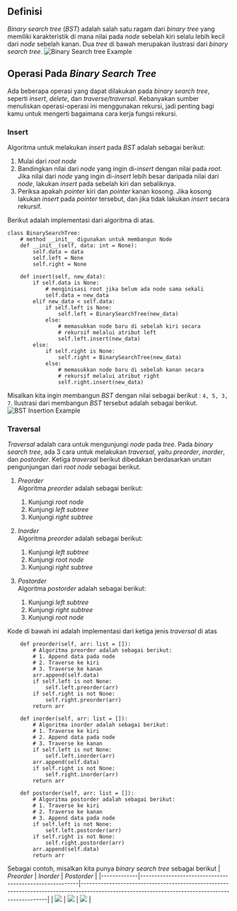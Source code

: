 ## Definisi
*Binary search tree* (*BST*) adalah salah satu ragam dari *binary tree* yang memiliki karakteristik di mana nilai pada *node* sebelah kiri selalu lebih kecil dari *node* sebelah kanan. Dua *tree* di bawah merupakan ilustrasi dari *binary search tree*.
![Binary Search tree Example](img/bst_example.png)

## Operasi Pada *Binary Search Tree*
Ada beberapa operasi yang dapat dilakukan pada *binary search tree*, seperti *insert*, *delete*, dan *traverse/traversal*. Kebanyakan sumber menuliskan operasi-operasi ini menggunakan rekursi, jadi penting bagi kamu untuk mengerti bagaimana cara kerja fungsi rekursi.

### Insert
Algoritma untuk melakukan *insert* pada *BST* adalah sebagai berikut:
1. Mulai dari *root node*
2. Bandingkan nilai dari *node* yang ingin di-*insert* dengan nilai pada *root*. Jika nilai dari *node* yang ingin di-*insert* lebih besar daripada nilai dari *node*, lakukan *insert* pada sebelah kiri dan sebaliknya.
3. Periksa apakah *pointer* kiri dan *pointer* kanan kosong. Jika kosong lakukan *insert* pada *pointer* tersebut, dan jika tidak lakukan *insert* secara rekursif.

Berikut adalah implementasi dari algoritma di atas.
```
class BinarySearchTree:
    # method __init__ digunakan untuk membangun Node
    def __init__(self, data: int = None):
        self.data = data
        self.left = None
        self.right = None

    def insert(self, new_data):
        if self.data is None:
            # menginisasi root jika belum ada node sama sekali
            self.data = new_data
        elif new_data < self.data:
            if self.left is None:
                self.left = BinarySearchTree(new_data)
            else:
                # memasukkan node baru di sebelah kiri secara
                # rekursif melalui atribut left
                self.left.insert(new_data)
        else:
            if self.right is None:
                self.right = BinarySearchTree(new_data)
            else:
                # memasukkan node baru di sebelah kanan secara
                # rekursif melalui atribut right
                self.right.insert(new_data)
```
Misalkan kita ingin membangun *BST* dengan nilai sebagai berikut : `4, 5, 3, 7`. Ilustrasi dari membangun *BST* tersebut adalah sebagai berikut.
![BST Insertion Example](img/bst_insertion.png)

### Traversal
*Traversal* adalah cara untuk mengunjungi *node* pada *tree*. Pada *binary search tree*, ada 3 cara untuk melakukan *traversal*, yaitu *preorder*, *inorder*, dan *postorder*. Ketiga *traversal* berikut dibedakan berdasarkan urutan pengunjungan dari *root node* sebagai berikut.

1. *Preorder*\
Algoritma *preorder* adalah sebagai berikut:
    1. Kunjungi *root node*
    2. Kunjungi *left subtree*
    3. Kunjungi *right subtree*

2. *Inorder*\
Algoritma *preorder* adalah sebagai berikut:
    1. Kunjungi *left subtree*
    2. Kunjungi *root node*
    3. Kunjungi *right subtree*

3. *Postorder*\
Algoritma *postorder* adalah sebagai berikut:
    1. Kunjungi *left subtree*
    2. Kunjungi *right subtree*
    3. Kunjungi *root node*

Kode di bawah ini adalah implementasi dari ketiga jenis *traversal* di atas
```
    def preorder(self, arr: list = []):
        # Algoritma preorder adalah sebagai berikut:
        # 1. Append data pada node
        # 2. Traverse ke kiri
        # 3. Traverse ke kanan
        arr.append(self.data)
        if self.left is not None:
            self.left.preorder(arr)
        if self.right is not None:
            self.right.preorder(arr)
        return arr

    def inorder(self, arr: list = []):
        # Algoritma inorder adalah sebagai berikut:
        # 1. Traverse ke kiri
        # 2. Append data pada node
        # 3. Traverse ke kanan
        if self.left is not None:
            self.left.inorder(arr)
        arr.append(self.data)
        if self.right is not None:
            self.right.inorder(arr)
        return arr

    def postorder(self, arr: list = []):
        # Algoritma postorder adalah sebagai berikut:
        # 1. Traverse ke kiri
        # 2. Traverse ke kanan
        # 3. Append data pada node
        if self.left is not None:
            self.left.postorder(arr)
        if self.right is not None:
            self.right.postorder(arr)
        arr.append(self.data)
        return arr
```
Sebagai contoh, misalkan kita punya *binary search tree* sebagai berikut
| *Preorder* | *Inorder*                                        | *Postorder*                                                                                                                          |
|-------------|--------------------------------------------------------|------------------------------------------------------------------------------------------------------------------------------------------------|
| ![](img/preorder.png)    | ![](img/inorder.png) | ![](img/postorder.png) |
